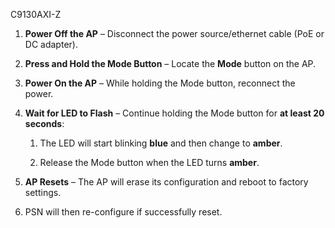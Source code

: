 
C9130AXI-Z

1. **Power Off the AP** – Disconnect the power source/ethernet cable (PoE or DC adapter).
2. **Press and Hold the Mode Button** – Locate the **Mode** button on the AP.
3. **Power On the AP** – While holding the Mode button, reconnect the power.
4. **Wait for LED to Flash** – Continue holding the Mode button for **at least 20 seconds**:
    1. The LED will start blinking **blue** and then change to **amber**.
        
    2. Release the Mode button when the LED turns **amber**.
        
5. **AP Resets** – The AP will erase its configuration and reboot to factory settings.
    
6. PSN will then re-configure if successfully reset.

